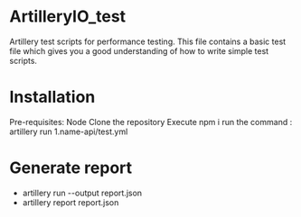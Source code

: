 # ArtilleryIO_test
Artillery test scripts for performance testing. This file contains a basic test file which gives you a good understanding of how to write simple test scripts. 

# Installation
Pre-requisites: Node
Clone the repository
Execute npm i
run the command  : artillery run 1.name-api/test.yml 

# Generate report
- artillery run --output report.json  <filename>
- artillery report  report.json  
